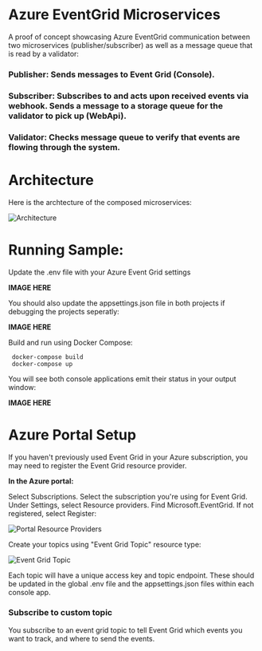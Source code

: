 # Azure EventGrid Microservices
A proof of concept showcasing Azure EventGrid communication between two microservices (publisher/subscriber) as well as a message queue that is read by a validator:

### **Publisher:** Sends messages to Event Grid (Console).

### **Subscriber:** Subscribes to and acts upon received events via webhook. Sends a message to a storage queue for the validator to pick up (WebApi).

### **Validator:** Checks message queue to verify that events are flowing through the system.

# Architecture
Here is the archtecture of the composed microservices:

![Architecture](https://github.com/INNVTV/Azure-EventGrid-Microservices/blob/master/_docs/imgs/architecture.png)


# Running Sample:
Update the .env file with your Azure Event Grid settings

**IMAGE HERE**

You should also update the appsettings.json file in both projects if debugging the projects seperatly:

**IMAGE HERE**

Build and run using Docker Compose:

     docker-compose build
     docker-compose up

You will see both console applications emit their status in your output window:

**IMAGE HERE**

# Azure Portal Setup

If you haven't previously used Event Grid in your Azure subscription, you may need to register the Event Grid resource provider.

**In the Azure portal:**

Select Subscriptions.
Select the subscription you're using for Event Grid.
Under Settings, select Resource providers.
Find Microsoft.EventGrid.
If not registered, select Register:

![Portal Resource Providers](https://github.com/INNVTV/Azure-EventGrid-Microservices/blob/master/_docs/imgs/portal-resource-providers.png)

Create your topics using "Event Grid Topic" resource type:

![Event Grid Topic](https://github.com/INNVTV/Azure-EventGrid-Microservices/blob/master/_docs/imgs/event-grid-topic.png)


Each topic will have a unique access key and topic endpoint. These should be updated in the global .env file and the appsettings.json files within each console app.

### **Subscribe to custom topic**
You subscribe to an event grid topic to tell Event Grid which events you want to track, and where to send the events.